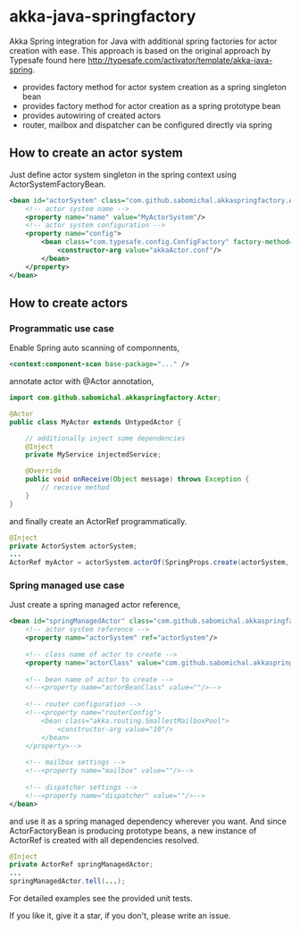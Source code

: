akka-java-springfactory
=======================
Akka Spring integration for Java with additional spring factories for actor creation with ease. This approach is based on the original approach by Typesafe found here http://typesafe.com/activator/template/akka-java-spring.

* provides factory method for actor system creation as a spring singleton bean
* provides factory method for actor creation as a spring prototype bean
* provides autowiring of created actors
* router, mailbox and dispatcher can be configured directly via spring

## How to create an actor system
Just define actor system singleton in the spring context using ActorSystemFactoryBean.
```xml
<bean id="actorSystem" class="com.github.sabomichal.akkaspringfactory.ActorSystemFactoryBean">
	<!-- actor system name -->
	<property name="name" value="MyActorSystem"/>
	<!-- actor system configuration -->
	<property name="config">
		<bean class="com.typesafe.config.ConfigFactory" factory-method="load">
			<constructor-arg value="akkaActor.conf"/>
		</bean>
	</property>
</bean>
```

## How to create actors
### Programmatic use case
Enable Spring auto scanning of componnents,
```xml
<context:component-scan base-package="..." />
```

annotate actor with @Actor annotation,
```java
import com.github.sabomichal.akkaspringfactory.Actor;

@Actor
public class MyActor extends UntypedActor {

	// additionally inject some dependencies
	@Inject
	private MyService injectedService;

	@Override
	public void onReceive(Object message) throws Exception {
		// receive method
	}
}
```

and finally create an ActorRef programmatically.
```java
@Inject
private ActorSystem actorSystem;
...
ActorRef myActor = actorSystem.actorOf(SpringProps.create(actorSystem, MyActor.class));
```

### Spring managed use case
Just create a spring managed actor reference,
```xml
<bean id="springManagedActor" class="com.github.sabomichal.akkaspringfactory.ActorFactoryBean">
	<!-- actor system reference -->
	<property name="actorSystem" ref="actorSystem"/>
	
	<!-- class name of actor to create -->
	<property name="actorClass" value="com.github.sabomichal.akkaspringfactory.test.GreetingActor"/>
	
	<!-- bean name of actor to create -->
	<!--<property name="actorBeanClass" value=""/>-->
	
	<!-- router configuration -->
	<!--<property name="routerConfig">
		<bean class="akka.routing.SmallestMailboxPool">
			<constructor-arg value="10"/>
		</bean>
	</property>-->
	
	<!-- mailbox settings -->
	<!--<property name="mailbox" value=""/>-->
	
	<!-- dispatcher settings -->
	<!--<property name="dispatcher" value=""/>-->
</bean>
```

and use it as a spring managed dependency wherever you want. And since ActorFactoryBean is producing prototype beans, a new instance of ActorRef is created with all dependencies resolved.
```java
@Inject
private ActorRef springManagedActor;
...
springManagedActor.tell(...);
```

For detailed examples see the provided unit tests.

If you like it, give it a star, if you don't, please write an issue. 
